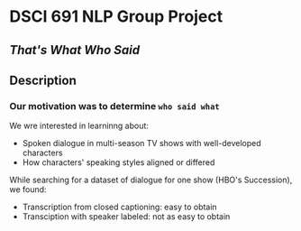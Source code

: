 # DSCI 691 NLP Group Project
## _That's What Who Said_
## Description

### Our motivation was to determine `who said what`

We wre interested in learninng about: 
- Spoken dialogue in multi-season TV shows with well-developed characters
- How characters' speaking styles aligned or differed 

While searching for a dataset of dialogue for one show (HBO's Succession), we found: 
- Transcription from closed captioning: 
    easy to obtain 
- Transciption with speaker labeled: 
    not as easy to obtain 
